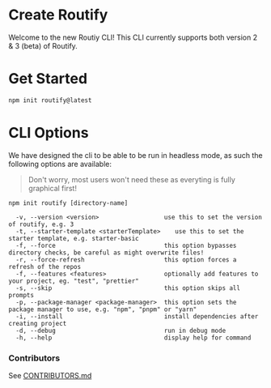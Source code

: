 # Create Routify

Welcome to the new Routiy CLI! This CLI currently supports both version 2 & 3 (beta) of Routify.

# Get Started

```sh
npm init routify@latest
```

# CLI Options

We have designed the cli to be able to be run in headless mode, as such the following options are available:

> Don't worry, most users won't need these as everyting is fully graphical first!

```
npm init routify [directory-name]

  -v, --version <version>                  use this to set the version of routify, e.g. 3
  -t, --starter-template <starterTemplate>    use this to set the starter template, e.g. starter-basic
  -f, --force                              this option bypasses directory checks, be careful as might overwrite files!
  -r, --force-refresh                      this option forces a refresh of the repos
  -f, --features <features>                optionally add features to your project, eg. "test", "prettier"
  -s, --skip                               this option skips all prompts
  -p, --package-manager <package-manager>  this option sets the package manager to use, e.g. "npm", "pnpm" or "yarn"
  -i, --install                            install dependencies after creating project
  -d, --debug                              run in debug mode
  -h, --help                               display help for command
```

### Contributors
See [CONTRIBUTORS.md](CONTRIBUTORS.md)
